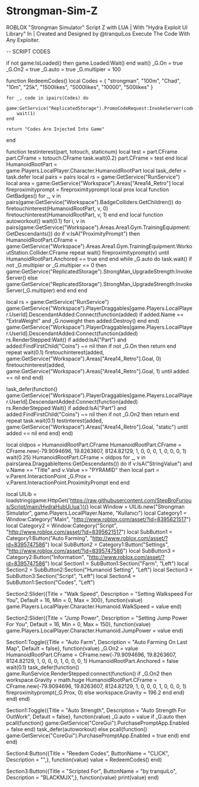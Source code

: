 # Strongman-Sim-Z

ROBLOX "Strongman Simulator" Script Z with LUA   |   With "Hydra Exploit UI Library" In   |   Created and Designed by  @tranquiLos
Execute The Code With Any Exploiter.





--
SCRIPT CODES





if not game:IsLoaded() then
	game.Loaded:Wait()
end
wait()
_G.On = true
_G.On2 = true
_G.auto = true
_G.multipier = 100

function RedeemCodes()
    local Codes = {
        "strongman",
        "100m",
        "Chad",
        "10m",
        "25k",
        "1500likes",
        "5000likes",
        "10000",
		"500likes"
    }
    
    for _, code in ipairs(Codes) do
        game:GetService("ReplicatedStorage").PromoCodeRequest:InvokeServer(code)
        wait(1)
    end

    return "Codes Are Injected Into Game"
end

function testinterest(part, totouch, staticnum)
    local test = part.CFrame
    part.CFrame = totouch.CFrame
    task.wait(0.2)
    part.CFrame = test
end
local HumanoidRootPart = game.Players.LocalPlayer.Character.HumanoidRootPart
local task_defer = task.defer
local pairs = pairs
local rs = game:GetService("RunService")
local area = game:GetService("Workspace").Areas["Area14_Retro"]
local fireproximityprompt = fireproximityprompt
local prox
local function GetBadges()
	for _, v in pairs(game:GetService("Workspace").BadgeColliders:GetChildren()) do
		firetouchinterest(HumanoidRootPart, v, 0)
		firetouchinterest(HumanoidRootPart, v, 1)
	end
end
local function autoworkout()
	wait(0.1)
	for i, v in pairs(game:GetService("Workspace").Areas.Area1.Gym.TrainingEquipment:GetDescendants()) do
		if v:IsA("ProximityPrompt") then
			HumanoidRootPart.CFrame = game:GetService("Workspace").Areas.Area1.Gym.TrainingEquipment.WorkoutStation.Collider.CFrame
			repeat
				wait()
				fireproximityprompt(v)
			until HumanoidRootPart.Anchored == true
		end
	end
	while _G.auto do
		task.wait()
		if not _G.multipier or _G.multipier == 0 then
			game:GetService("ReplicatedStorage").StrongMan_UpgradeStrength:InvokeServer()
		else
			game:GetService("ReplicatedStorage").StrongMan_UpgradeStrength:InvokeServer(_G.multipier)
		end
	end
end

local rs = game:GetService("RunService")
game:GetService("Workspace").PlayerDraggables[game.Players.LocalPlayer.UserId].DescendantAdded:Connect(function(added)
	if added.Name == "ExtraWeight" and _G.noweight then
		added:Destroy()
	end
end)
game:GetService("Workspace").PlayerDraggables[game.Players.LocalPlayer.UserId].DescendantAdded:Connect(function(added)
	rs.RenderStepped:Wait()
	if added:IsA("Part") and added:FindFirstChild("Coins") ~= nil then
		if not _G.On then
			return
		end
		repeat
			wait(0.1)
			firetouchinterest(added, game:GetService("Workspace").Areas["Area14_Retro"].Goal, 0)
			firetouchinterest(added, game:GetService("Workspace").Areas["Area14_Retro"].Goal, 1)
		until added == nil
	end
end)

task_defer(function()
    game:GetService("Workspace").PlayerDraggables[game.Players.LocalPlayer.UserId].DescendantAdded:Connect(function(added)
	rs.RenderStepped:Wait()
	if added:IsA("Part") and added:FindFirstChild("Coins") ~= nil then
		if not _G.On2 then
			return
		end
		repeat
			task.wait(0.1)
			testinterest(added, game:GetService("Workspace").Areas["Area14_Retro"].Goal, "static")
		until added == nil
	end
end)
end)

local oldpos = HumanoidRootPart.CFrame
HumanoidRootPart.CFrame = CFrame.new(-79.9094696, 19.8263607, 8124.82129, 1, 0, 0, 0, 1, 0, 0, 0, 1)
wait(0.25)
HumanoidRootPart.CFrame = oldpos
for _, v in pairs(area.DraggableItems:GetDescendants()) do
	if v:IsA("StringValue") and v.Name == "Title" and v.Value == "PYRAMID" then
		local part = v.Parent.InteractionPoint
		_G.Prox = v.Parent.InteractionPoint.ProximityPrompt
	end
end



local UILib = loadstring(game:HttpGet('https://raw.githubusercontent.com/StepBroFurious/Script/main/HydraHubUi.lua'))()
local Window = UILib.new("Strongman Simulator", game.Players.LocalPlayer.Name, "Kullanıcı")
local Category1 = Window:Category("Main", "http://www.roblox.com/asset/?id=8395621517")
local Category2 = Window:Category("Script", "http://www.roblox.com/asset/?id=8395621517")
local SubButton1 = Category1:Button("Auto Farming", "http://www.roblox.com/asset/?id=8395747586")
local SubButton2 = Category1:Button("Settings", "http://www.roblox.com/asset/?id=8395747586")
local SubButton3 = Category2:Button("Information", "http://www.roblox.com/asset/?id=8395747586")
local Section1 = SubButton1:Section("Farm", "Left")
local Section2 = SubButton2:Section("Humanoid Setting", "Left")
local Section3 = SubButton3:Section("Script", "Left")
local Section4 = SubButton1:Section("Codes", "Left")

Section2:Slider({Title = "Walk Speed", Description = "Setting Walkspeed For You", Default = 16, Min = 0, Max = 300}, function(value)
    game.Players.LocalPlayer.Character.Humanoid.WalkSpeed = value
end)

Section2:Slider({Title = "Jump Power", Description = "Setting Jump Power For You", Default = 16, Min = 0, Max = 150}, function(value)
    game.Players.LocalPlayer.Character.Humanoid.JumpPower = value
end)

Section1:Toggle({Title = "Auto Farm", Description = "Auto Farming On Last Map", Default = false}, function(value)
	_G.On2 = value
	HumanoidRootPart.CFrame = CFrame.new(-79.9094696, 19.8263607, 8124.82129, 1, 0, 0, 0, 1, 0, 0, 0, 1)
	HumanoidRootPart.Anchored = false
	wait(0.1)
	task_defer(function()
		game.RunService.RenderStepped:connect(function()
			if _G.On2 then
			    workspace.Gravity = math.huge
			    HumanoidRootPart.CFrame = CFrame.new(-79.9094696, 19.8263607, 8124.82129, 1, 0, 0, 0, 1, 0, 0, 0, 1)
			    fireproximityprompt(_G.Prox, 0)
			else
			    workspace.Gravity = 196.2 
		    end
		end)
	end)
end)

Section1:Toggle({Title = "Auto Strength", Description = "Auto Strength For OutWork", Default = false}, function(value)
    _G.auto = value
    if _G.auto then
        pcall(function() game:GetService("CoreGui").PurchasePromptApp.Enabled = false end)
        task_defer(autoworkout)
    else
            pcall(function() game:GetService("CoreGui").PurchasePromptApp.Enabled = true end)
    end
end)

Section4:Button({Title = "Reedem Codes", ButtonName = "CLICK", Description = "",}, function(value)
    value = RedeemCodes()
end)

Section3:Button({Title = "Scripted For", ButtonName = "by tranquiLo", Description = "BLACKMJX",}, function(value)
    print(value)
end)
